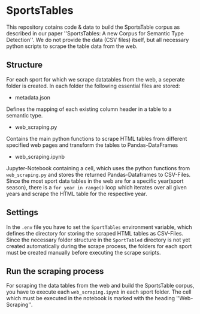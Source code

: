 # SportsTables
This repository cotains code & data to build the SportsTable corpus as described in our paper ''SportsTables: A new Corpus for Semantic Type Detection''. We do not provide the data (CSV files) itself, but all necessary python scripts to scrape the table data from the web.

## Structure
For each sport for which we scrape datatables from the web, a seperate folder is created. In each folder the following essential files are stored:
- metadata.json

Defines the mapping of each existing column header in a table to a semantic type.

- web_scraping.py

Contains the main python functions to scrape HTML tables from different specified web pages and transform the tables to Pandas-DataFrames

- web_scraping.ipynb

Jupyter-Notebook containing a cell, which uses the python functions from `web_scraping.py` and stores the returned Pandas-Dataframes to CSV-Files. Since the most sport data tables in the web are for a specific year(sport season), there is a `for year in range()` loop which iterates over all given years and scrape the HTML table for the respective year.

## Settings
In the `.env` file you have to set the `SportTables` environment variable, which defines the directory for storing the scraped HTML tables as CSV-Files. Since the necessary folder structure in the `SportTabled` directory is not yet created automatically during the scrape process, the folders for each sport must be created manually before executing the scrape scripts.



## Run the scraping process
For scraping the data tables from the web and build the SportsTable corpus, you have to execute each `web_scraping.ipynb` in each sport folder. The cell which must be executed in the notebook is marked with the heading ''Web-Scraping''.  